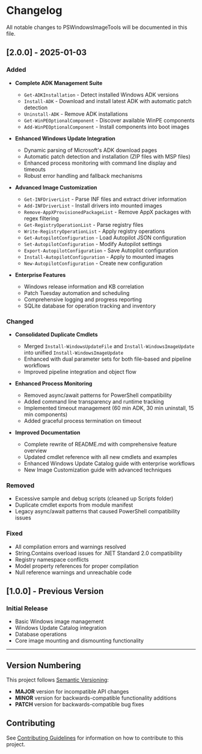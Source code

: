 # Changelog

All notable changes to PSWindowsImageTools will be documented in this file.

## [2.0.0] - 2025-01-03

### Added
- **Complete ADK Management Suite**
  - `Get-ADKInstallation` - Detect installed Windows ADK versions
  - `Install-ADK` - Download and install latest ADK with automatic patch detection
  - `Uninstall-ADK` - Remove ADK installations
  - `Get-WinPEOptionalComponent` - Discover available WinPE components
  - `Add-WinPEOptionalComponent` - Install components into boot images

- **Enhanced Windows Update Integration**
  - Dynamic parsing of Microsoft's ADK download pages
  - Automatic patch detection and installation (ZIP files with MSP files)
  - Enhanced process monitoring with command line display and timeouts
  - Robust error handling and fallback mechanisms

- **Advanced Image Customization**
  - `Get-INFDriverList` - Parse INF files and extract driver information
  - `Add-INFDriverList` - Install drivers into mounted images
  - `Remove-AppXProvisionedPackageList` - Remove AppX packages with regex filtering
  - `Get-RegistryOperationList` - Parse registry files
  - `Write-RegistryOperationList` - Apply registry operations
  - `Get-AutopilotConfiguration` - Load Autopilot JSON configuration
  - `Set-AutopilotConfiguration` - Modify Autopilot settings
  - `Export-AutopilotConfiguration` - Save Autopilot configuration
  - `Install-AutopilotConfiguration` - Apply to mounted images
  - `New-AutopilotConfiguration` - Create new configuration

- **Enterprise Features**
  - Windows release information and KB correlation
  - Patch Tuesday automation and scheduling
  - Comprehensive logging and progress reporting
  - SQLite database for operation tracking and inventory

### Changed
- **Consolidated Duplicate Cmdlets**
  - Merged `Install-WindowsUpdateFile` and `Install-WindowsImageUpdate` into unified `Install-WindowsImageUpdate`
  - Enhanced with dual parameter sets for both file-based and pipeline workflows
  - Improved pipeline integration and object flow

- **Enhanced Process Monitoring**
  - Removed async/await patterns for PowerShell compatibility
  - Added command line transparency and runtime tracking
  - Implemented timeout management (60 min ADK, 30 min uninstall, 15 min components)
  - Added graceful process termination on timeout

- **Improved Documentation**
  - Complete rewrite of README.md with comprehensive feature overview
  - Updated cmdlet reference with all new cmdlets and examples
  - Enhanced Windows Update Catalog guide with enterprise workflows
  - New Image Customization guide with advanced techniques

### Removed
- Excessive sample and debug scripts (cleaned up Scripts folder)
- Duplicate cmdlet exports from module manifest
- Legacy async/await patterns that caused PowerShell compatibility issues

### Fixed
- All compilation errors and warnings resolved
- String.Contains overload issues for .NET Standard 2.0 compatibility
- Registry namespace conflicts
- Model property references for proper compilation
- Null reference warnings and unreachable code

## [1.0.0] - Previous Version

### Initial Release
- Basic Windows image management
- Windows Update Catalog integration
- Database operations
- Core image mounting and dismounting functionality

---

## Version Numbering

This project follows [Semantic Versioning](https://semver.org/):
- **MAJOR** version for incompatible API changes
- **MINOR** version for backwards-compatible functionality additions
- **PATCH** version for backwards-compatible bug fixes

## Contributing

See [Contributing Guidelines](../CONTRIBUTING.md) for information on how to contribute to this project.
